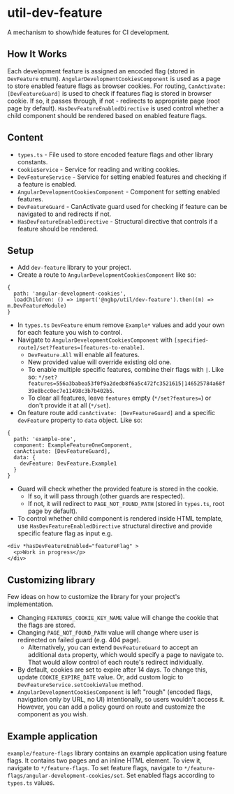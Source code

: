 # util-dev-feature

A mechanism to show/hide features for CI development.

## How It Works

Each development feature is assigned an encoded flag (stored in `DevFeature` enum).
`AngularDevelopmentCookiesComponent` is used as a page to store enabled feature flags as browser cookies.
For routing, `CanActivate: [DevFeatureGuard]` is used to check if features flag is stored in browser cookie.
If so, it passes through, if not - redirects to appropriate page (root page by default).
`HasDevFeatureEnabledDirective` is used control whether a child component should be rendered based on enabled feature flags.

## Content

- `types.ts` - File used to store encoded feature flags and other library constants.
- `CookieService` - Service for reading and writing cookies.
- `DevFeatureService` - Service for setting enabled features and checking if a feature is enabled.
- `AngularDevelopmentCookiesComponent` - Component for setting enabled features.
- `DevFeatureGuard` - CanActivate guard used for checking if feature can be navigated to and redirects if not.
- `HasDevFeatureEnabledDirective` - Structural directive that controls if a feature should be rendered.

## Setup

- Add `dev-feature` library to your project.
- Create a route to `AngularDevelopmentCookiesComponent` like so:
```
{
  path: 'angular-development-cookies', 
  loadChildren: () => import('@ngbp/util/dev-feature').then((m) => m.DevFeatureModule)
}
```
- In `types.ts` `DevFeature` enum remove `Example*` values and add your own for each feature you wish to control.
- Navigate to `AngularDevelopmentCookiesComponent` with `[specified-route]/set?features=[features-to-enable]`.
  - `DevFeature.All` will enable all features.
  - New provided value will override existing old one.
  - To enable multiple specific features, combine their flags with `|`. Like so: `*/set?features=556a3babea53f0f9a2dedb8f6a5c472fc3521615|146525784a68f39e8bcc0ec7e11498c3b7b402b5`.
  - To clear all features, leave `features` empty (`*/set?features=`) or don't provide it at all (`*/set`). 
- On feature route add `canActivate: [DevFeatureGuard]` and a specific `devFeature` property to `data` object. Like so: 
```
{
  path: 'example-one',
  component: ExampleFeatureOneComponent,
  canActivate: [DevFeatureGuard],
  data: {
    devFeature: DevFeature.Example1
  }
}
```
- Guard will check whether the provided feature is stored in the cookie.
  - If so, it will pass through (other guards are respected).
  - If not, it will redirect to `PAGE_NOT_FOUND_PATH` (stored in `types.ts`, root page by default).
- To control whether child component is rendered inside HTML template, 
use `HasDevFeatureEnabledDirective` structural directive and provide specific feature flag as input e.g.
```
<div *hasDevFeatureEnabled="featureFlag" >
  <p>Work in progress</p>
</div>
```

## Customizing library
Few ideas on how to customize the library for your project's implementation.

- Changing `FEATURES_COOKIE_KEY_NAME` value will change the cookie that the flags are stored.
- Changing `PAGE_NOT_FOUND_PATH` value will change where user is redirected on failed guard (e.g. 404 page).
  - Alternatively, you can extend `DevFeatureGuard` to accept an additional `data` property, which would specify a page to navigate to. 
That would allow control of each route's redirect individually. 
- By default, cookies are set to expire after 14 days. To change this, update `COOKIE_EXPIRE_DATE` value.
Or, add custom logic to `DevFeatureService.setCookieValue` method.
- `AngularDevelopmentCookiesComponent` is left "rough" (encoded flags, navigation only by URL, no UI) intentionally, so users wouldn't access it.
However, you can add a policy gourd on route and customize the component as you wish.  

## Example application
`example/feature-flags` library contains an example application using feature flags.
It contains two pages and an inline HTML element. To view it, navigate to `*/feature-flags`.
To set feature flags, navigate to `*/feature-flags/angular-development-cookies/set`.
Set enabled flags according to `types.ts` values.
